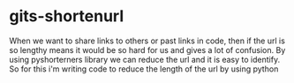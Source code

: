 # gits-shortenurl
When we want to share links to others or past links in code, then if the url is so lengthy means it would be so hard for us and gives a lot of confusion. By using pyshorterners library we can reduce the url and it is easy to identify.
So for this i'm writing code to reduce the length of the url by using python
